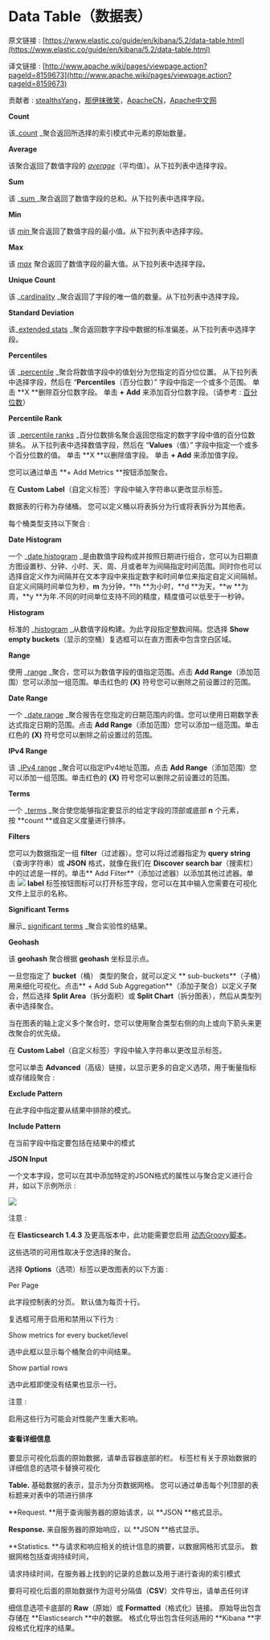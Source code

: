 # Data Table（数据表）

原文链接 : [https://www.elastic.co/guide/en/kibana/5.2/data-table.html](https://www.elastic.co/guide/en/kibana/5.2/data-table.html)

译文链接 : [http://www.apache.wiki/pages/viewpage.action?pageId=8159673](http://www.apache.wiki/pages/viewpage.action?pageId=8159673)

贡献者 : [stealthsYang](/display/~yangqin)，[那伊抹微笑](/display/~wangyangting)，[ApacheCN](/display/~apachecn)，[Apache中文网](/display/~apachechina)

**Count**

该_[count](https://www.elastic.co/guide/en/elasticsearch/reference/5.2/search-aggregations-metrics-valuecount-aggregation.html) _聚合返回所选择的索引模式中元素的原始数量。

**Average**

该聚合返回了数值字段的 _[average](https://www.elastic.co/guide/en/elasticsearch/reference/5.2/search-aggregations-metrics-avg-aggregation.html)_（平均值）。从下拉列表中选择字段。

**Sum**

该 _[sum ](https://www.elastic.co/guide/en/elasticsearch/reference/5.2/search-aggregations-metrics-sum-aggregation.html)_聚合返回了数值字段的总和。从下拉列表中选择字段。

**Min**

该 _[min](https://www.elastic.co/guide/en/elasticsearch/reference/5.2/search-aggregations-metrics-min-aggregation.html)_[ ](https://www.elastic.co/guide/en/elasticsearch/reference/5.2/search-aggregations-metrics-sum-aggregation.html)聚合返回了数值字段的最小值。从下拉列表中选择字段。

**Max**

该 _[max](https://www.elastic.co/guide/en/elasticsearch/reference/5.2/search-aggregations-metrics-max-aggregation.html)_ 聚合返回了数值字段的最大值。从下拉列表中选择字段。

**Unique Count**

该 _[cardinality](https://www.elastic.co/guide/en/elasticsearch/reference/5.2/search-aggregations-metrics-cardinality-aggregation.html) _聚合返回了字段的唯一值的数量。从下拉列表中选择字段。

**Standard Deviation**

该_[extended stats](https://www.elastic.co/guide/en/elasticsearch/reference/5.2/search-aggregations-metrics-extendedstats-aggregation.html) _聚合返回数字字段中数据的标准偏差。从下拉列表中选择字段。

**Percentiles**

该 _[percentile](https://www.elastic.co/guide/en/elasticsearch/reference/5.2/search-aggregations-metrics-percentile-aggregation.html) _聚合将数值字段中的值划分为您指定的百分位位置。 从下拉列表中选择字段，然后在 “**Percentiles**（百分位数）” 字段中指定一个或多个范围。 单击 **X **删除百分位数字段。 单击 **+** **Add** 来添加百分位数字段。（请参考 : [百分位数](http://baike.baidu.com/link?url=M58MPmV0qy97MvgQTB2zgmXokIXtMrHCVrc-tF7pa8fCAPk4RiB4PDO5tW7l2-Jk3EXNWGfxBAfJKTsSOi9n2zuFblgewOXkb1MWkYYolK83fRJF3O2hB_vnQHjVB2ZPqSSkj4ZajroVUcTO3p6es1SjRXxJIzdcxuwAhRUs0ZhSLdnt1xcGG7vCKMBeb3Ol)）

**Percentile Rank**

该 _[percentile ranks](https://www.elastic.co/guide/en/elasticsearch/reference/5.2/search-aggregations-metrics-percentile-rank-aggregation.html) _百分位数排名聚合返回您指定的数字字段中值的百分位数排名。 从下拉列表中选择数值字段，然后在 “**Values**（值）” 字段中指定一个或多个百分位数的值。 单击 **X **以删除值字段。 单击 **+ Add** 来添加值字段。

您可以通过单击 **+ Add Metrics **按钮添加聚合。

在 **Custom** **Label**（自定义标签）字段中输入字符串以更改显示标签。

数据表的行称为存储桶。 您可以定义桶以将表拆分为行或将表拆分为其他表。

每个桶类型支持以下聚合 : 

**Date Histogram**

一个 _[date histogram](https://www.elastic.co/guide/en/elasticsearch/reference/5.2/search-aggregations-bucket-datehistogram-aggregation.html) _是由数值字段构成并按照日期进行组合，您可以为日期直方图设置秒、分钟、小时、天、周、月或者年为间隔指定时间范围。同时你也可以选择自定义作为间隔并在文本字段中来指定数字和时间单位来指定自定义间隔帧。自定义间隔时间单位为秒，**m** 为分钟，**h **为小时，**d **为天，**w **为周，**y **为年.不同的时间单位支持不同的精度，精度值可以低至于一秒钟。

**Histogram**

标准的 _[histogram](https://www.elastic.co/guide/en/elasticsearch/reference/5.2/search-aggregations-bucket-histogram-aggregation.html) _从数值字段构建。为此字段指定整数间隔。您选择 **Show empty buckets**（显示的空桶）复选框可以在直方图表中包含空白区域。

**Range**

使用 _[range](https://www.elastic.co/guide/en/elasticsearch/reference/5.2/search-aggregations-bucket-range-aggregation.html) _聚合，您可以为数值字段的值指定范围。点击 **Add Range**（添加范围）您可以添加一组范围。单击红色的 **(X)** 符号您可以删除之前设置过的范围。

**Date Range**

一个 _[date range](https://www.elastic.co/guide/en/elasticsearch/reference/5.2/search-aggregations-bucket-daterange-aggregation.html) _聚合报告在您指定的日期范围内的值。您可以使用日期数学表达式指定日期的范围。点击 **Add Range**（添加范围）您可以添加一组范围。单击红色的 **(X)** 符号您可以删除之前设置过的范围。

**IPv4 Range**

该 _[IPv4 range](https://www.elastic.co/guide/en/elasticsearch/reference/5.2/search-aggregations-bucket-iprange-aggregation.html) _聚合可以指定IPv4地址范围。点击 **Add Range**（添加范围）您可以添加一组范围。单击红色的 **(X)** 符号您可以删除之前设置过的范围。

**Terms**

一个 _[terms](https://www.elastic.co/guide/en/elasticsearch/reference/5.2/search-aggregations-bucket-terms-aggregation.html) _聚合使您能够指定要显示的给定字段的顶部或底部 **n** 个元素，按 **count **或自定义度量进行排序。

**Filters**

您可以为数据指定一组 **filter**（过滤器）。您可以将过滤器指定为 **query** **string**（查询字符串）或 **JSON** 格式，就像在我们在 **Discover search bar**（搜索栏）中的过滤是一样的。单击** Add Filter**（添加过滤器）以添加其他过滤器。单击 ![](/download/attachments/8159673/LC~Q%60XDH6LBF9S%60%60JLOE6XM.png?version=1&modificationDate=1490688245000&api=v2) **label** 标签按钮图标可以打开标签字段，您可以在其中输入您需要在可视化文件上显示的名称。

**Significant Terms**

展示_ [significant terms](https://www.elastic.co/guide/en/elasticsearch/reference/5.2/search-aggregations-bucket-significantterms-aggregation.html) _聚合实验性的结果。

**Geohash**

该 **geohash** 聚合根据 **geohash** 坐标显示点。

一旦您指定了 **bucket**（桶） 类型的聚合，就可以定义 ** sub-buckets**（子桶）用来细化可视化。点击** + Add Sub Aggregation**（添加子聚合）以定义子聚合，然后选择 **Split Area**（拆分面积）或 **Split Chart**（拆分图表），然后从类型列表中选择聚合。

当在图表的轴上定义多个聚合时，您可以使用聚合类型右侧的向上或向下箭头来更改聚合的优先级。

在 **Custom Label**（自定义标签）字段中输入字符串以更改显示标签。 

您可以单击 **Advanced**（高级）链接，以显示更多的自定义选项，用于衡量指标或存储段聚合 : 

**Exclude Pattern**

在此字段中指定要从结果中排除的模式。

**Include Pattern**

在当前字段中指定要包括在结果中的模式

**JSON Input**

一个文本字段，您可以在其中添加特定的JSON格式的属性以与聚合定义进行合并，如以下示例所示 : 

![](/download/attachments/8159673/QQ%E6%88%AA%E5%9B%BE20170303162321.png?version=1&modificationDate=1490688245000&api=v2)

注意 :

在 **Elasticsearch 1.4.3** 及更高版本中，此功能需要您启用 [动态Groovy脚本](https://www.elastic.co/guide/en/elasticsearch/reference/5.2/modules-scripting.html)。

这些选项的可用性取决于您选择的聚合。

选择 **Options**（选项）标签以更改图表的以下方面 : 

Per Page

此字段控制表的分页。 默认值为每页十行。

复选框可用于启用和禁用以下行为 : 

Show metrics for every bucket/level

选中此框以显示每个桶聚合的中间结果。

Show partial rows

选中此框即使没有结果也显示一行。

注意 :

启用这些行为可能会对性能产生重大影响。

#### 查看详细信息

要显示可视化后面的原始数据，请单击容器底部的栏。 标签栏有关于原始数据的详细信息的选项卡替换可视化

**Table.** 基础数据的表示，显示为分页数据网格。 您可以通过单击每个列顶部的表标题来对表中的项进行排序

**Request. **用于查询服务器的原始请求，以 **JSON **格式显示。

**Response.** 来自服务器的原始响应，以 **JSON **格式显示。

**Statistics. **与请求和响应相关的统计信息的摘要，以数据网格形式显示。 数据网格包括查询持续时间，

请求持续时间，在服务器上找到的记录的总数以及用于进行查询的索引模式

要将可视化后面的原始数据作为逗号分隔值（**CSV**）文件导出，请单击任何详

细信息选项卡底部的 **Raw**（原始）或 **Formatted**（格式化）链接。 原始导出包含存储在 **Elasticsearch **中的数据。 格式化导出包含任何适用的 **Kibana **字段格式化程序的结果。